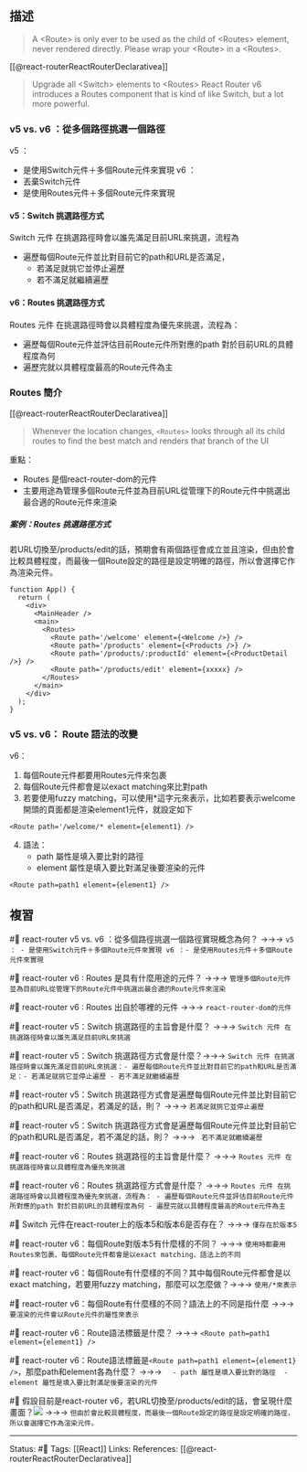 


## 描述

> A \<Route\> is only ever to be used as the child of \<Routes\> element, never rendered directly. Please wrap your \<Route\> in a \<Routes\>.

[[@react-routerReactRouterDeclarativea]]
> Upgrade all \<Switch\> elements to \<Routes\>
> React Router v6 introduces a Routes component that is kind of like Switch, but a lot more powerful.


### v5 vs. v6 ：從多個路徑挑選一個路徑

v5 ：
- 是使用Switch元件＋多個Route元件來實現
v6 ：
- 丟棄Switch元件
- 是使用Routes元件＋多個Route元件來實現


#### v5：Switch 挑選路徑方式
Switch 元件 在挑選路徑時會以誰先滿足目前URL來挑選，流程為
- 遍歷每個Route元件並比對目前它的path和URL是否滿足，
	- 若滿足就挑它並停止遍歷
	- 若不滿足就繼續遍歷

#### v6：Routes 挑選路徑方式
Routes 元件 在挑選路徑時會以具體程度為優先來挑選，流程為：
- 遍歷每個Route元件並評估目前Route元件所對應的path 對於目前URL的具體程度為何
- 遍歷完就以具體程度最高的Route元件為主


### Routes 簡介
[[@react-routerReactRouterDeclarativea]]
> Whenever the location changes, `<Routes>` looks through all its child routes to find the best match and renders that branch of the UI

重點：
- Routes 是個react-router-dom的元件
- 主要用途為管理多個Route元件並為目前URL從管理下的Route元件中挑選出最合適的Route元件來渲染

##### 案例：Routes 挑選路徑方式

若URL切換至/products/edit的話，預期會有兩個路徑會成立並且渲染，但由於會比較具體程度，而最後一個Route設定的路徑是設定明確的路徑，所以會選擇它作為渲染元件。

```
function App() {
  return (
    <div>
      <MainHeader />
      <main>
        <Routes>
          <Route path='/welcome' element={<Welcome />} />
          <Route path='/products' element={<Products />} />
          <Route path='/products/:productId' element={<ProductDetail />} />
          <Route path='/products/edit' element={xxxxx} />
        </Routes>
      </main>
    </div>
  );
}
```


### v5 vs. v6： Route 語法的改變


v6：
1. 每個Route元件都要用Routes元件來包裹
2. 每個Route元件都會是以exact matching來比對path
3. 若要使用fuzzy matching，可以使用\*這字元來表示，比如若要表示welcome開頭的頁面都是渲染element1元件，就設定如下
```
<Route path='/welcome/* element={element1} />
```
4. 語法：
	 - path 屬性是填入要比對的路徑
	 - element 屬性是填入要比對滿足後要渲染的元件
```
<Route path=path1 element={element1} />
```


## 複習


#🧠 react-router v5 vs. v6 ：從多個路徑挑選一個路徑實現概念為何？ ->->-> `v5 ： - 是使用Switch元件＋多個Route元件來實現 v6 ：- 是使用Routes元件＋多個Route元件來實現`
<!--SR:!2022-12-06,3,250-->

#🧠 react-router v6 : Routes 是具有什麼用途的元件？ ->->-> `管理多個Route元件並為目前URL從管理下的Route元件中挑選出最合適的Route元件來渲染`
<!--SR:!2022-12-06,3,250-->

#🧠 react-router v6 : Routes 出自於哪裡的元件 ->->-> `react-router-dom的元件`
<!--SR:!2022-12-06,3,250-->

#🧠 react-router v5：Switch 挑選路徑的主旨會是什麼？ ->->-> `Switch 元件 在挑選路徑時會以誰先滿足目前URL來挑選`
<!--SR:!2022-12-06,3,250-->

#🧠 react-router v5：Switch 挑選路徑方式會是什麼？->->-> `Switch 元件 在挑選路徑時會以誰先滿足目前URL來挑選：- 遍歷每個Route元件並比對目前它的path和URL是否滿足：- 若滿足就挑它並停止遍歷 - 若不滿足就繼續遍歷`
<!--SR:!2022-12-06,3,250-->

#🧠 react-router v5：Switch 挑選路徑方式會是遍歷每個Route元件並比對目前它的path和URL是否滿足，若滿足的話，則？ ->->-> `若滿足就挑它並停止遍歷`
<!--SR:!2022-12-06,3,250-->


#🧠 react-router v5：Switch 挑選路徑方式會是遍歷每個Route元件並比對目前它的path和URL是否滿足，若不滿足的話，則？ ->->-> ` 若不滿足就繼續遍歷`
<!--SR:!2022-12-06,3,250-->

#🧠 react-router v6：Routes 挑選路徑的主旨會是什麼？ ->->-> `Routes 元件 在挑選路徑時會以具體程度為優先來挑選`
<!--SR:!2022-12-06,3,250-->


#🧠 react-router v6：Routes 挑選路徑方式會是什麼？ ->->-> `Routes 元件 在挑選路徑時會以具體程度為優先來挑選，流程為： - 遍歷每個Route元件並評估目前Route元件所對應的path 對於目前URL的具體程度為何 - 遍歷完就以具體程度最高的Route元件為主`
<!--SR:!2022-12-06,3,250-->

#🧠 Switch 元件在react-router上的版本5和版本6是否存在？ ->->-> `僅存在於版本5`
<!--SR:!2022-12-06,3,250-->

#🧠 react-router v6：每個Route對版本5有什麼樣的不同？ ->->-> `使用時都要用Routes來包裹、每個Route元件都會是以exact matching、語法上的不同`
<!--SR:!2022-12-06,3,250-->


#🧠 react-router v6：每個Route有什麼樣的不同？其中每個Route元件都會是以exact matching，若要用fuzzy matching，那麼可以怎麼做？->->-> `使用/*來表示`
<!--SR:!2022-12-14,8,250-->


#🧠 react-router v6：每個Route有什麼樣的不同？語法上的不同是指什麼 ->->-> `要渲染的元件會以Route元件的屬性來表示`
<!--SR:!2022-12-06,3,250-->

#🧠 react-router v6：Route語法標籤是什麼？ ->->-> `<Route path=path1 element={element1} />`
<!--SR:!2022-12-06,3,250-->


#🧠 react-router v6：Route語法標籤是`<Route path=path1 element={element1} />`，那麼path和element各為什麼？ ->->-> `	 - path 屬性是填入要比對的路徑  - element 屬性是填入要比對滿足後要渲染的元件`
<!--SR:!2022-12-16,10,250-->


#🧠 假設目前是react-router v6，若URL切換至/products/edit的話，會呈現什麼畫面？![](https://res.cloudinary.com/dqfxgtyoi/image/upload/v1669900964/blog/react/react-router/v6/react-router-v6-route-example_fhsfsi.png) ->->-> `但由於會比較具體程度，而最後一個Route設定的路徑是設定明確的路徑，所以會選擇它作為渲染元件。`
<!--SR:!2022-12-06,3,250-->




---
Status: #🌱 
Tags:
[[React]]
Links:
References:
[[@react-routerReactRouterDeclarativea]]
